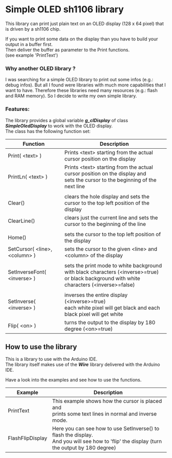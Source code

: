 # Simple OLED sh1106 library

This library can print just plain text on an OLED display (128 x 64 pixel) that is driven by a sh1106 chip.<br>

If you want to print some data on the display than you have to build your output in a buffer first.<br>
Then deliver the buffer as parameter to the Print functions.<br>
(see example 'PrintText')

### Why another OLED library ?

I was searching for a simple OLED library to print out some infos (e.g.: debug infos).
But all I found were libraries with much more capabilities that I want to have.
Therefore these libraries need many resources (e.g.: flash and RAM memory).
So I decide to write my own simple library.

### Features:

The library provides a global variable **_g_clDisplay_** of class **_SimpleOledDisplay_** to work with the OLED display.<br>
The class has the following function set:

| Function | Description |
| --- | --- |
| Print( \<text\> ) | Prints \<text\> starting from the actual cursor position on the display |
| PrintLn( \<text\> ) | Prints \<text\> starting from the actual cursor position on the display and<br>sets the cursor to the beginning of the next line |
| | |
| Clear() | clears the hole display and sets the cursor to the top left position of the display |
| ClearLine() | clears just the current line and sets the cursor to the beginning of the line |
| | |
| Home() | sets the cursor to the top left position of the display |
| SetCursor( \<line\>, \<column\> ) | sets the cursor to the given \<line\> and \<column\> of the display |
| | |
| SetInverseFont( \<inverse\> ) | sets the print mode to white background with black characters (\<inverse\>=true)<br>or black background with white characters (\<inverse\>=false) |
| | |
| SetInverse( \<inverse\> ) | inverses the entire display (\<inverse\>=true)<br>each white pixel will get black and each black pixel will get white |
| Flip( \<on\> ) | turns the output to the display by 180 degree (\<on\>=true) |

## How to use the library

This is a library to use with the Arduino IDE.<br>
The library itself makes use of the **_Wire_** library delivered with the Arduino IDE.

Have a look into the examples and see how to use the functions.

| Example | Description |
| --- | --- |
| PrintText | This example shows how the cursor is placed and<br>prints some text lines in normal and inverse mode. |
| FlashFlipDisplay | Here you can see how to use SetInverse() to flash the display.<br>And you will see how to 'flip' the display (turn the output by 180 degree) |
